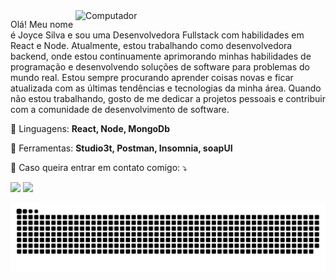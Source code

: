 <img src="https://raw.githubusercontent.com/MicaelliMedeiros/micaellimedeiros/master/image/computer-illustration.png" min-width="400px" max-width="400px" width="400px" align="right" alt="Computador">

<p align="left"> 
 Olá! Meu nome é Joyce Silva e sou uma Desenvolvedora Fullstack com habilidades em React e Node. Atualmente, estou trabalhando como desenvolvedora backend, onde estou continuamente aprimorando minhas habilidades de programação e desenvolvendo soluções de software para problemas do mundo real. Estou sempre procurando aprender coisas novas e ficar atualizada com as últimas tendências e tecnologias da minha área. Quando não estou trabalhando, gosto de me dedicar a projetos pessoais e contribuir com a comunidade de desenvolvimento de software.
</p>

<p align="left">
  🦄 Linguagens: <strong>React, Node, MongoDb</strong>
</p>

<p align="left">
  💼 Ferramentas: <strong>Studio3t, Postman, Insomnia, soapUI</strong>
</p>

<p align="left">
  💌  Caso queira entrar em contato comigo: ⤵️
</p>

<p align="left">
  <a href="mailto:joyccekelly5.0@gmail.com" alt="Gmail">
  <img src="https://img.shields.io/badge/-Gmail-FF0000?style=flat-square&labelColor=FF0000&logo=gmail&logoColor=white&link=joyccekelly5.0@gmail.com"/></a>

  <a href="https://www.linkedin.com/in/joyce-silva-3985951a3/" alt="Linkedin">
  <img src="https://img.shields.io/badge/-Linkedin-0e76a8?style=flat-square&logo=Linkedin&logoColor=white&link=https://www.linkedin.com/in/joyce-silva-3985951a3/"/></a>
</p> 

  ![Snake animation](https://github.com/ellen2121/ellen2121/blob/output/github-contribution-grid-snake.svg)
